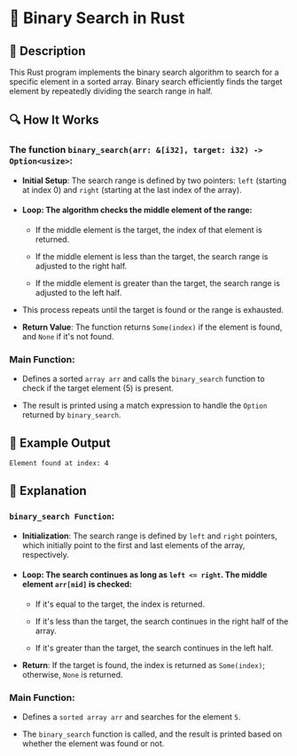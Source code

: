 # 📌 Binary Search in Rust

## 🚀 Description
This Rust program implements the binary search algorithm to search for a specific element in a sorted array. Binary search efficiently finds the target element by repeatedly dividing the search range in half.

## 🔍 How It Works
### The function `binary_search(arr: &[i32], target: i32) -> Option<usize>`:

- **Initial Setup**: The search range is defined by two pointers: `left` (starting at index 0) and `right` (starting at the last index of the array).

- #### Loop: The algorithm checks the middle element of the range:

    - If the middle element is the target, the index of that element is returned.

    - If the middle element is less than the target, the search range is adjusted to the right half.

    - If the middle element is greater than the target, the search range is adjusted to the left half.

- This process repeats until the target is found or the range is exhausted.

- **Return Value**: The function returns `Some(index)` if the element is found, and `None` if it's not found.

### Main Function:

- Defines a sorted `array arr` and calls the `binary_search` function to check if the target element (5) is present.

- The result is printed using a match expression to handle the `Option` returned by `binary_search`.

## 🎯 Example Output
```sh
Element found at index: 4
```

## 📂 Explanation
### `binary_search Function`:

- **Initialization**: The search range is defined by `left` and `right` pointers, which initially point to the first and last elements of the array, respectively.

- #### Loop: The search continues as long as `left <= right`. The middle element `arr[mid]` is checked:
       
   - If it's equal to the target, the index is returned.

   - If it's less than the target, the search continues in the right half of the array.

   - If it's greater than the target, the search continues in the left half.

- **Return**: If the target is found, the index is returned as `Some(index)`; otherwise, `None` is returned.

### Main Function:
- Defines a `sorted array arr` and searches for the element `5`.

- The `binary_search` function is called, and the result is printed based on whether the element was found or not.

